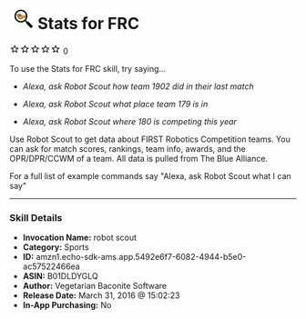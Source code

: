 # &nbsp;<img src="skill_icon" alt="Stats for FRC icon" width="36"> Stats for FRC
![0 stars](../../images/ic_star_border_black_18dp_1x.png)![0 stars](../../images/ic_star_border_black_18dp_1x.png)![0 stars](../../images/ic_star_border_black_18dp_1x.png)![0 stars](../../images/ic_star_border_black_18dp_1x.png)![0 stars](../../images/ic_star_border_black_18dp_1x.png) 0

To use the Stats for FRC skill, try saying...

* *Alexa, ask Robot Scout how team 1902 did in their last match*

* *Alexa, ask Robot Scout what place team 179 is in*

* *Alexa, ask Robot Scout where 180 is competing this year*

Use Robot Scout to get data about FIRST Robotics Competition teams. You can ask for match scores, rankings, team info, awards, and the OPR/DPR/CCWM of a team. All data is pulled from The Blue Alliance.

For a full list of example commands say "Alexa, ask Robot Scout what I can say"

***

### Skill Details

* **Invocation Name:** robot scout
* **Category:** Sports
* **ID:** amzn1.echo-sdk-ams.app.5492e6f7-6082-4944-b5e0-ac57522466ea
* **ASIN:** B01DLDYGLQ
* **Author:** Vegetarian Baconite Software
* **Release Date:** March 31, 2016 @ 15:02:23
* **In-App Purchasing:** No
